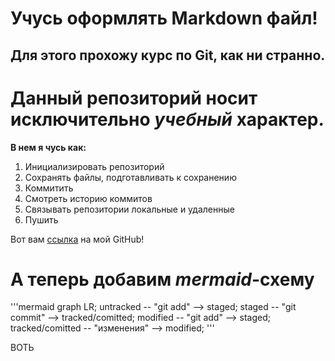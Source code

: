 # Учусь оформлять Markdown файл!

## Для этого прохожу курс по Git, как ни странно.

# Данный репозиторий носит исключительно ***учебный*** характер.

**В нем я чусь как:**
1. Инициализировать репозиторий
2. Сохранять файлы, подготавливать к сохранению
3. Коммитить
4. Смотреть историю коммитов
5. Связывать репозитории локальные и удаленные
6. Пушить

Вот вам [ссылка](https://github.com/IgnatyKhramtsov "Я ссылка)") на мой GitHub!

# А теперь добавим *mermaid*-схему

'''mermaid
graph LR;
  untracked -- "git add" --> staged;
  staged    -- "git commit"     --> tracked/comitted;
  modified  -- "git add" --> staged;
  tracked/comitted -- "изменения" --> modified;
'''

ВОТЬ








